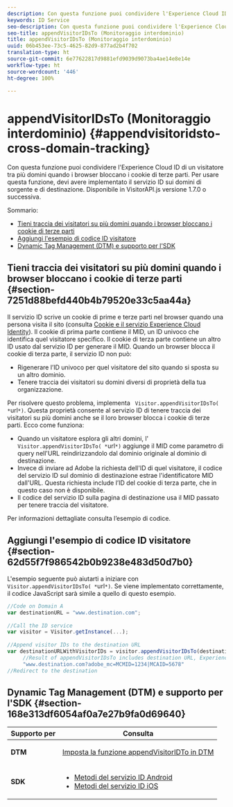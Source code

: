 ```yaml
---
description: Con questa funzione puoi condividere l'Experience Cloud ID di un visitatore tra più domini quando i browser bloccano i cookie di terze parti. Per usare questa funzione, devi avere implementato il servizio ID sui domini di sorgente e di destinazione. Disponibile in VisitorAPI.js versione 1.7.0 o successiva.
keywords: ID Service
seo-description: Con questa funzione puoi condividere l'Experience Cloud ID di un visitatore tra più domini quando i browser bloccano i cookie di terze parti. Per usare questa funzione, devi avere implementato il servizio ID sui domini di sorgente e di destinazione. Disponibile in VisitorAPI.js versione 1.7.0 o successiva.
seo-title: appendVisitorIDsTo (Monitoraggio interdominio)
title: appendVisitorIDsTo (Monitoraggio interdominio)
uuid: 06b453ee-73c5-4625-82d9-877ad2b4f702
translation-type: ht
source-git-commit: 6e77622817d9881efd9039d9073ba4ae14e8e14e
workflow-type: ht
source-wordcount: '446'
ht-degree: 100%

---
```



# appendVisitorIDsTo (Monitoraggio interdominio) {#appendvisitoridsto-cross-domain-tracking}

Con questa funzione puoi condividere l&#39;Experience Cloud ID di un visitatore tra più domini quando i browser bloccano i cookie di terze parti. Per usare questa funzione, devi avere implementato il servizio ID sui domini di sorgente e di destinazione. Disponibile in VisitorAPI.js versione 1.7.0 o successiva.

Sommario:

<ul class="simplelist"> 
 <li> <a href="../../library/get-set/appendvisitorid.md#section-7251d88befd440b4b79520e33c5aa44a" format="dita" scope="local"> Tieni traccia dei visitatori su più domini quando i browser bloccano i cookie di terze parti </a> </li> 
 <li> <a href="../../library/get-set/appendvisitorid.md#section-62d55f7f986542b0b9238e483d50d7b0" format="dita" scope="local"> Aggiungi l'esempio di codice ID visitatore </a> </li> 
 <li> <a href="../../library/get-set/appendvisitorid.md#section-168e313df6054af0a7e27b9fa0d69640" format="dita" scope="local"> Dynamic Tag Management (DTM) e supporto per l'SDK </a> </li> 
</ul>

## Tieni traccia dei visitatori su più domini quando i browser bloccano i cookie di terze parti {#section-7251d88befd440b4b79520e33c5aa44a}

Il servizio ID scrive un cookie di prime e terze parti nel browser quando una persona visita il sito (consulta [Cookie e il servizio Experience Cloud Identity](../../introduction/cookies.md)). Il cookie di prima parte contiene il MID, un ID univoco che identifica quel visitatore specifico. Il cookie di terza parte contiene un altro ID usato dal servizio ID per generare il MID. Quando un browser blocca il cookie di terza parte, il servizio ID non può:

* Rigenerare l’ID univoco per quel visitatore del sito quando si sposta su un altro dominio.
* Tenere traccia dei visitatori su domini diversi di proprietà della tua organizzazione.

Per risolvere questo problema, implementa ` Visitor.appendVisitorIDsTo( *`url`*)`. Questa proprietà consente al servizio ID di tenere traccia dei visitatori su più domini anche se il loro browser blocca i cookie di terze parti. Ecco come funziona:

* Quando un visitatore esplora gli altri domini, l&#39;` Visitor.appendVisitorIDsTo( *`url`*)` aggiunge il MID come parametro di query nell&#39;URL reindirizzandolo dal dominio originale al dominio di destinazione.
* Invece di inviare ad Adobe la richiesta dell&#39;ID di quel visitatore, il codice del servizio ID sul dominio di destinazione estrae l&#39;identificatore MID dall&#39;URL. Questa richiesta include l’ID del cookie di terza parte, che in questo caso non è disponibile.
* Il codice del servizio ID sulla pagina di destinazione usa il MID passato per tenere traccia del visitatore.

Per informazioni dettagliate consulta l’esempio di codice.

## Aggiungi l&#39;esempio di codice ID visitatore {#section-62d55f7f986542b0b9238e483d50d7b0}

L&#39;esempio seguente può aiutarti a iniziare con ` Visitor.appendVisitorIDsTo( *`url`*)`. Se viene implementato correttamente, il codice JavaScript sarà simile a quello di questo esempio.

```js
//Code on Domain A 
var destinationURL = "www.destination.com"; 
 
//Call the ID service 
var visitor = Visitor.getInstance(...); 
 
//Append visitor IDs to the destination URL 
var destinationURLWithVisitorIDs = visitor.appendVisitorIDsTo(destinationURL); 
     //Result of appendVisitorIDsTo includes destination URL, Experience Cloud ID (MCMID), and Analytics ID (MCAID) 
     "www.destination.com?adobe_mc=MCMID=1234|MCAID=5678"
//Redirect to the destination
```

## Dynamic Tag Management (DTM) e supporto per l&#39;SDK {#section-168e313df6054af0a7e27b9fa0d69640}

<table id="table_6E7152B4FD2B4C4D8C9477C68204C4FF"> 
 <thead> 
  <tr> 
   <th colname="col1" class="entry"> Supporto per </th> 
   <th colname="col2" class="entry"> Consulta </th> 
  </tr> 
 </thead>
 <tbody> 
  <tr> 
   <td colname="col1"> <p> <b>DTM</b> </p> </td> 
   <td colname="col2"> <p> <a href="https://helpx.adobe.com/it/dtm/kb/how-to-set-marketing-cloud-id-service-helper-function-in-adobe-d.html" format="https" scope="external"> Imposta la funzione appendVisitorIDTo in DTM </a> </p> </td> 
  </tr> 
  <tr> 
   <td colname="col1"> <p> <b>SDK</b> </p> </td> 
   <td colname="col2"> 
    <ul id="ul_9D7933FF68EE4C71BAE999B3747F8398"> 
     <li id="li_9036C76AAECC4E639C23020C0C9F2AF8"> <a href="https://docs.adobe.com/content/help/it-IT/mobile-services/android/experience-cloud-android/mc-methods.html" format="https" scope="external"> Metodi del servizio ID Android </a> </li> 
     <li id="li_E49D357905584674BFDFE348345B3849"> <a href="https://docs.adobe.com/content/help/it-IT/mobile-services/ios/exp-cloud-ios/mc-methods.html" format="https" scope="external"> Metodi del servizio ID iOS </a> </li> 
    </ul> </td> 
  </tr> 
 </tbody> 
</table>

